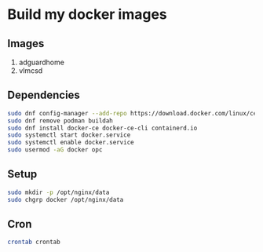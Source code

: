 # Build my docker images

## Images
1. adguardhome
2. vlmcsd

## Dependencies

```bash
sudo dnf config-manager --add-repo https://download.docker.com/linux/centos/docker-ce.repo
sudo dnf remove podman buildah
sudo dnf install docker-ce docker-ce-cli containerd.io
sudo systemctl start docker.service
sudo systemctl enable docker.service
sudo usermod -aG docker opc
```

## Setup

```bash
sudo mkdir -p /opt/nginx/data
sudo chgrp docker /opt/nginx/data
```

## Cron

```bash
crontab crontab
```
